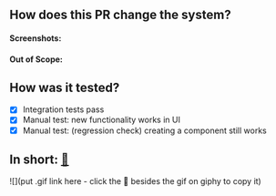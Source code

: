 <!-- This is only a suggestion of topics to cover on your PR description -->
<!-- Feel free to ignore it or remove irrelevant sections -->

## How does this PR change the system?

<!-- Why: briefly what problem this solves and what the aim is as an overview -->

#### Screenshots:

<!-- Are there images that may illustrate the change? (especially if UI was modified) -->

#### Out of Scope:

<!-- Anything this PR explicitly leaves out? -->

## How was it tested?

<!-- Does it have automated tests? What manual tests did you do? -->
<!-- Sometimes it's nice to use this as a mini "test plan" for manual testing, too--write them down and check them
off :)-->

- [X] Integration tests pass
- [X] Manual test: new functionality works in UI
- [X] Manual test: (regression check) creating a component still works

## In short: [:link:](https://giphy.com/)

![](put .gif link here - click the :link: besides the gif on giphy to copy it)
